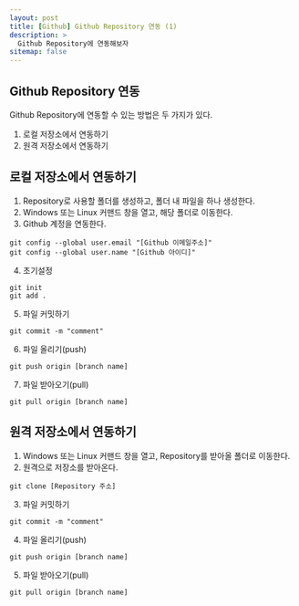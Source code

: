 ```yaml
---
layout: post
title: [Github] Github Repository 연동 (1) 
description: >
  Github Repository에 연동해보자
sitemap: false
---
```


## Github Repository 연동

Github Repository에 연동할 수 있는 방법은 두 가지가 있다.

1. 로컬 저장소에서 연동하기
2. 원격 저장소에서 연동하기
 
## 로컬 저장소에서 연동하기

1. Repository로 사용할 폴더를 생성하고, 폴더 내 파일을 하나 생성한다.
2. Windows 또는 Linux 커맨드 창을 열고, 해당 폴더로 이동한다.
3. Github 계정을 연동한다.

```
git config --global user.email "[Github 이메일주소]" 
git config --global user.name "[Github 아이디]"
```

4. 초기설정

```
git init
git add .
```

5. 파일 커밋하기

```
git commit -m "comment"
```

6. 파일 올리기(push)

```
git push origin [branch name]
```

7. 파일 받아오기(pull)

```
git pull origin [branch name]
```

## 원격 저장소에서 연동하기

1. Windows 또는 Linux 커맨드 창을 열고, Repository를 받아올 폴더로 이동한다.
2. 원격으로 저장소를 받아온다.

```
git clone [Repository 주소]
```

3. 파일 커밋하기

```
git commit -m "comment"
```

4. 파일 올리기(push)

```
git push origin [branch name]
```

5. 파일 받아오기(pull)

```
git pull origin [branch name]
```